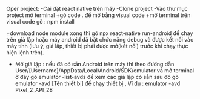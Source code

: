Oper project:
  -Cài đặt react native trên máy
  -Clone project
  -Vào thư mục project mở terminal
  +gõ code . để mở bằng visual code
  +mở terminal trên visual code gõ : npm install

  +download node module xong thì gõ npx react-native run-android để chạy trên giả lập hoặc máy android đã bật chức năng debug và được kết nối vào máy tính
(lưu ý, giả lập, thiết bị phải được mở(kết nối) trước khi chạy thực hiện lệnh trên).

- Mở giả lập : nếu đã có sẵn Android trên máy thì theo đường dẫn User/[Username]/AppData/Local/Android/SDK/emulator và mở terminal ở đây
  gõ emulator -list-avds để xem các giả lập có sẵn
  sau đó gõ emulator -avd [Tên thiết bị] để chạy thiết bị , Ví dụ : emulator -avd Pixel_2_API_28
 
